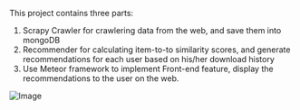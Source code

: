 This project contains three parts:

1. Scrapy Crawler for crawlering data from the web, and save them into mongoDB
2. Recommender for calculating item-to-to similarity scores, and generate recommendations for each user based on his/her  download history
3. Use Meteor framework to implement Front-end feature, display the recommendations to the user on the web.


![Image](https://github.com/brucexiejiaming/App_store/blob/master/appStore_main_page.png?raw=true)
